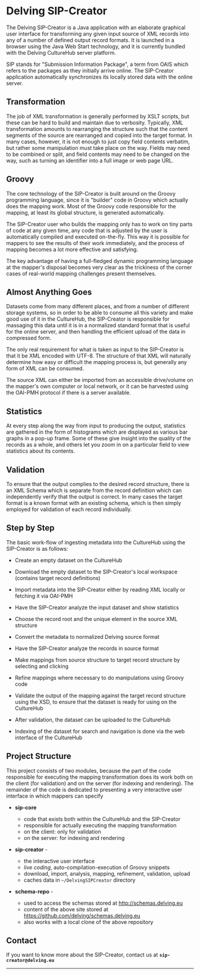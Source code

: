 # Delving SIP-Creator

The Delving SIP-Creator is a Java application with an elaborate graphical user interface for transforming any given input source of XML records into any of a number of defined output record formats.  It is launched in a browser using the Java Web Start technology, and it is currently bundled with the Delving CultureHub server platform.

SIP stands for "Submission Information Package", a term from OAIS which refers to the packages as they initially arrive online. The SIP-Creator application automatically synchronizes its locally stored data with the online server.

## Transformation

The job of XML transformation is generally performed by XSLT scripts, but these can be hard to build and maintain due to verbosity.  Typically, XML transformation amounts to rearranging the structure such that the content segments of the source are rearranged and copied into the target format. In many cases, however, it is not enough to just copy field contents verbatim, but rather some manipulation must take place on the way.  Fields may need to be combined or split, and field contents may need to be changed on the way, such as turning an identifier into a full image or web page URL.

## Groovy

The core technology of the SIP-Creator is built around on the Groovy programming language, since it is "builder" code in Groovy which actually does the mapping work.  Most of the Groovy code responsible for the mapping, at least its global structure, is generated automatically.

The SIP-Creator user who builds the mapping only has to work on tiny parts of code at any given time, any code that is adjusted by the user is automatically compiled and executed on-the-fly.  This way it is possible for mappers to see the results of their work immediately, and the process of mapping becomes a lot more effective and satisfying.

The key advantage of having a full-fledged dynamic programming language at the mapper's disposal becomes very clear as the trickiness of the corner cases of real-world mapping challenges present themselves.

## Almost Anything Goes

Datasets come from many different places, and from a number of different storage systems, so in order to be able to consume all this variety and make good use of it in the CultureHub, the SIP-Creator is responsible for massaging this data until it is in a normalized standard format that is useful for the online server, and then handling the efficient upload of the data in compressed form.

The only real requirement for what is taken as input to the SIP-Creator is that it be XML encoded with UTF-8.  The structure of that XML will naturally determine how easy or difficult the mapping process is, but generally any form of XML can be consumed.

The source XML can either be imported from an accessible drive/volume on the mapper's own computer or local network, or it can be harvested using the OAI-PMH protocol if there is a server available.

## Statistics

At every step along the way from input to producing the output, statistics are gathered in the form of histograms which are displayed as various bar graphs in a pop-up frame.  Some of these give insight into the quality of the records as a whole, and others let you zoom in on a particular field to view statistics about its contents.

## Validation

To ensure that the output complies to the desired record structure, there is an XML Schema which is separate from the record definition which can independently verify that the output is correct.  In many cases the target format is a known format with an existing schema, which is then simply employed for validation of each record individually.

## Step by Step

The basic work-flow of ingesting metadata into the CultureHub using the SIP-Creator is as follows:

* Create an empty dataset on the CultureHub

* Download the empty dataset to the SIP-Creator's local workspace (contains target record definitions)

* Import metadata into the SIP-Creator either by reading XML locally or fetching it via OAI-PMH

* Have the SIP-Creator analyze the input dataset and show statistics

* Choose the record root and the unique element in the source XML structure

* Convert the metadata to normalized Delving source format

* Have the SIP-Creator analyze the records in source format

* Make mappings from source structure to target record structure by selecting and clicking

* Refine mappings where necessary to do manipulations using Groovy code

* Validate the output of the mapping against the target record structure using the XSD, to ensure that the dataset is ready for using on the CultureHub

* After validation, the dataset can be uploaded to the CultureHub

* Indexing of the dataset for search and navigation is done via the web interface of the CultureHub


## Project Structure

This project consists of two modules, because the part of the code responsible for executing the mapping transformation does its work both on the client (for validation) and on the server (for indexing and rendering).  The remainder of the code is dedicated to presenting a very interactive user interface in which mappers can specify

* __sip-core__
    * code that exists both within the CultureHub and the SIP-Creator
    * responsible for actually executing the mapping transformation
    * on the client: only for validation
    * on the server: for indexing and rendering

* __sip-creator__ -
    * the interactive user interface
    * *live coding*, auto-compilation-execution of Groovy snippets
    * download, import, analysis, mapping, refinement, validation, upload
    * caches data in `~/DelvingSIPCreator` directory

* __schema-repo__ -
    * used to access the schemas stored at http://schemas.delving.eu
    * content of the above site stored at https://github.com/delving/schemas.delving.eu
    * also works with a local clone of the above repository

## Contact

If you want to know more about the SIP-Creator, contact us at __`sip-creator@delving.eu`__

- - -